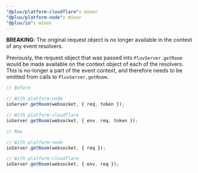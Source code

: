 ```yaml
---
"@pluv/platform-cloudflare": minor
"@pluv/platform-node": minor
"@pluv/io": minor
---
```


**BREAKING**: The original request object is no longer available in the context of any event resolvers.

Previously, the request object that was passed into `PluvServer.getRoom` would be made available on the context object of each of the resolvers. This is no-longer a part of the event context, and therefore needs to be omitted from calls to `PluvServer.getRoom`.

```ts
// Before

// With platform-node
ioServer.getRoom(websocket, { req, token });

// With platform-cloudflare
ioServer.getRoom(websocket, { env, req, token });
```

```ts
// Now

// With platform-node
ioServer.getRoom(websocket, { req });

// With platform-cloudflare
ioServer.getRoom(websocket, { env, req });
```
